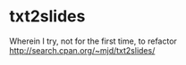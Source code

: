 txt2slides
==========

Wherein I try, not for the first time, to refactor http://search.cpan.org/~mjd/txt2slides/
